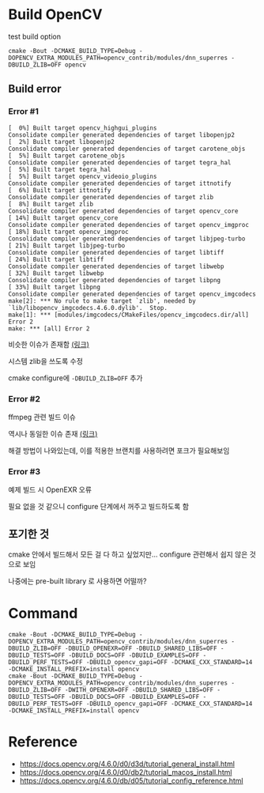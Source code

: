 # Build OpenCV

test build option

```shell
cmake -Bout -DCMAKE_BUILD_TYPE=Debug -DOPENCV_EXTRA_MODULES_PATH=opencv_contrib/modules/dnn_superres -DBUILD_ZLIB=OFF opencv
```

## Build error

### Error #1

```
[  0%] Built target opencv_highgui_plugins
Consolidate compiler generated dependencies of target libopenjp2
[  2%] Built target libopenjp2
Consolidate compiler generated dependencies of target carotene_objs
[  5%] Built target carotene_objs
Consolidate compiler generated dependencies of target tegra_hal
[  5%] Built target tegra_hal
[  5%] Built target opencv_videoio_plugins
Consolidate compiler generated dependencies of target ittnotify
[  6%] Built target ittnotify
Consolidate compiler generated dependencies of target zlib
[  8%] Built target zlib
Consolidate compiler generated dependencies of target opencv_core
[ 14%] Built target opencv_core
Consolidate compiler generated dependencies of target opencv_imgproc
[ 18%] Built target opencv_imgproc
Consolidate compiler generated dependencies of target libjpeg-turbo
[ 21%] Built target libjpeg-turbo
Consolidate compiler generated dependencies of target libtiff
[ 24%] Built target libtiff
Consolidate compiler generated dependencies of target libwebp
[ 32%] Built target libwebp
Consolidate compiler generated dependencies of target libpng
[ 33%] Built target libpng
Consolidate compiler generated dependencies of target opencv_imgcodecs
make[2]: *** No rule to make target `zlib', needed by `lib/libopencv_imgcodecs.4.6.0.dylib'.  Stop.
make[1]: *** [modules/imgcodecs/CMakeFiles/opencv_imgcodecs.dir/all] Error 2
make: *** [all] Error 2
```

비슷한 이슈가 존재함
[(링크)](https://github.com/opencv/opencv/issues/21389)

시스템 zlib을 쓰도록 수정

cmake configure에 `-DBUILD_ZLIB=OFF` 추가

### Error #2

ffmpeg 관련 빌드 이슈

역시나 동일한 이슈 존재 [(링크)](https://github.com/opencv/opencv/issues/22418)

해결 방법이 나와있는데, 이를 적용한 브랜치를 사용하려면 포크가 필요해보임

### Error #3

예제 빌드 시 OpenEXR 오류

필요 없을 것 같으니 configure 단계에서 꺼주고 빌드하도록 함

## 포기한 것

cmake 안에서 빌드해서 모든 걸 다 하고 싶었지만... configure 관련해서 쉽지 않은 것으로 보임

나중에는 pre-built library 로 사용하면 어떨까?

# Command

``` 
cmake -Bout -DCMAKE_BUILD_TYPE=Debug -DOPENCV_EXTRA_MODULES_PATH=opencv_contrib/modules/dnn_superres -DBUILD_ZLIB=OFF -DBUILD_OPENEXR=OFF -DBUILD_SHARED_LIBS=OFF -DBUILD_TESTS=OFF -DBUILD_DOCS=OFF -DBUILD_EXAMPLES=OFF -DBUILD_PERF_TESTS=OFF -DBUILD_opencv_gapi=OFF -DCMAKE_CXX_STANDARD=14 -DCMAKE_INSTALL_PREFIX=install opencv
cmake -Bout -DCMAKE_BUILD_TYPE=Debug -DOPENCV_EXTRA_MODULES_PATH=opencv_contrib/modules/dnn_superres -DBUILD_ZLIB=OFF -DWITH_OPENEXR=OFF -DBUILD_SHARED_LIBS=OFF -DBUILD_TESTS=OFF -DBUILD_DOCS=OFF -DBUILD_EXAMPLES=OFF -DBUILD_PERF_TESTS=OFF -DBUILD_opencv_gapi=OFF -DCMAKE_CXX_STANDARD=14 -DCMAKE_INSTALL_PREFIX=install opencv
```

# Reference

- https://docs.opencv.org/4.6.0/d0/d3d/tutorial_general_install.html
- https://docs.opencv.org/4.6.0/d0/db2/tutorial_macos_install.html
- https://docs.opencv.org/4.6.0/db/d05/tutorial_config_reference.html
